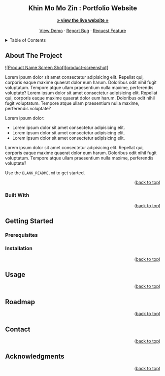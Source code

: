 <a name="readme-top"></a>
<!-- PROJECT LOGO -->
<br />
<div align="center">
  <h2 align="center">Khin Mo Mo Zin : Portfolio Website</h2>

  <p align="center">
    <a href=""><strong>» view the live website »</strong></a>
    <br />
    <br />
    <a href="">View Demo</a>
    ·
    <a href="">Report Bug</a>
    ·
    <a href="">Request Feature</a>
  </p>
</div>


<!-- TABLE OF CONTENTS -->
<details>
  <summary>Table of Contents</summary>
  <ol>
    <li>
      <a href="#about-the-project">About The Project</a>
      <ul>
        <li><a href="#built-with">Built With</a></li>
      </ul>
    </li>
    <li>
      <a href="#getting-started">Getting Started</a>
      <ul>
        <li><a href="#prerequisites">Prerequisites</a></li>
        <li><a href="#installation">Installation</a></li>
      </ul>
    </li>
    <li><a href="#usage">Usage</a></li>
    <li><a href="#roadmap">Roadmap</a></li>
    <li><a href="#contact">Contact</a></li>
    <li><a href="#acknowledgments">Acknowledgments</a></li>
  </ol>
</details>



<!-- ABOUT THE PROJECT -->
## About The Project

[![Product Name Screen Shot][product-screenshot]](https://example.com)

Lorem ipsum dolor sit amet consectetur adipisicing elit. Repellat qui, corporis eaque maxime quaerat dolor eum harum. Doloribus odit nihil fugit voluptatum. Tempore atque ullam praesentium nulla maxime, perferendis voluptate?
Lorem ipsum dolor sit amet consectetur adipisicing elit. Repellat qui, corporis eaque maxime quaerat dolor eum harum. Doloribus odit nihil fugit voluptatum. Tempore atque ullam praesentium nulla maxime, perferendis voluptate?

Lorem ipsum dolor: 
* Lorem ipsum dolor sit amet consectetur adipisicing elit.
* Lorem ipsum dolor sit amet consectetur adipisicing elit.
* Lorem ipsum dolor sit amet consectetur adipisicing elit.

Lorem ipsum dolor sit amet consectetur adipisicing elit. Repellat qui, corporis eaque maxime quaerat dolor eum harum. Doloribus odit nihil fugit voluptatum. Tempore atque ullam praesentium nulla maxime, perferendis voluptate?

Use the `BLANK_README.md` to get started.

<p align="right">(<a href="#readme-top">back to top</a>)</p>



### Built With


<p align="right">(<a href="#readme-top">back to top</a>)</p>



<!-- GETTING STARTED -->
## Getting Started



### Prerequisites



### Installation


<p align="right">(<a href="#readme-top">back to top</a>)</p>



<!-- USAGE -->
## Usage

<p align="right">(<a href="#readme-top">back to top</a>)</p>



<!-- ROADMAP -->
## Roadmap


<p align="right">(<a href="#readme-top">back to top</a>)</p>


<!-- CONTACT -->
## Contact


<p align="right">(<a href="#readme-top">back to top</a>)</p>



<!-- ACKNOWLEDGMENTS -->
## Acknowledgments


<p align="right">(<a href="#readme-top">back to top</a>)</p>
